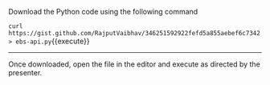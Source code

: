 Download the Python code using the following command

`curl https://gist.github.com/RajputVaibhav/346251592922fefd5a855aebef6c7342 > ebs-api.py`{{execute}}

---

Once downloaded, open the file in the editor and execute as directed by the presenter.